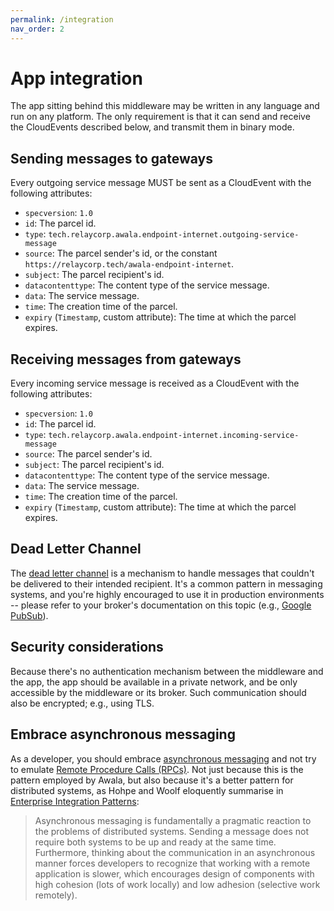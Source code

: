 ```yaml
---
permalink: /integration
nav_order: 2
---
```


# App integration

The app sitting behind this middleware may be written in any language and run on any platform. The only requirement is that it can send and receive the CloudEvents described below, and transmit them in binary mode.

## Sending messages to gateways

Every outgoing service message MUST be sent as a CloudEvent with the following attributes:

- `specversion`: `1.0`
- `id`: The parcel id.
- `type`: `tech.relaycorp.awala.endpoint-internet.outgoing-service-message`
- `source`: The parcel sender's id, or the constant `https://relaycorp.tech/awala-endpoint-internet`.
- `subject`: The parcel recipient's id.
- `datacontenttype`: The content type of the service message.
- `data`: The service message.
- `time`: The creation time of the parcel.
- `expiry` (`Timestamp`, custom attribute): The time at which the parcel expires.

## Receiving messages from gateways

Every incoming service message is received as a CloudEvent with the following attributes:

- `specversion`: `1.0`
- `id`: The parcel id.
- `type`: `tech.relaycorp.awala.endpoint-internet.incoming-service-message`
- `source`: The parcel sender's id.
- `subject`: The parcel recipient's id.
- `datacontenttype`: The content type of the service message.
- `data`: The service message.
- `time`: The creation time of the parcel.
- `expiry` (`Timestamp`, custom attribute): The time at which the parcel expires.

## Dead Letter Channel

The [dead letter channel](https://www.enterpriseintegrationpatterns.com/patterns/messaging/DeadLetterChannel.html) is a mechanism to handle messages that couldn't be delivered to their intended recipient. It's a common pattern in messaging systems, and you're highly encouraged to use it in production environments -- please refer to your broker's documentation on this topic (e.g., [Google PubSub](https://cloud.google.com/pubsub/docs/handling-failures)).

## Security considerations

Because there's no authentication mechanism between the middleware and the app, the app should be available in a private network, and be only accessible by the middleware or its broker. Such communication should also be encrypted; e.g., using TLS.

## Embrace asynchronous messaging

As a developer, you should embrace [asynchronous messaging](https://www.enterpriseintegrationpatterns.com/patterns/messaging/Messaging.html) and not try to emulate [Remote Procedure Calls (RPCs)](https://www.enterpriseintegrationpatterns.com/patterns/messaging/EncapsulatedSynchronousIntegration.html). Not just because this is the pattern employed by Awala, but also because it's a better pattern for distributed systems, as Hohpe and Woolf eloquently summarise in [Enterprise Integration Patterns](https://www.enterpriseintegrationpatterns.com):

   > Asynchronous messaging is fundamentally a pragmatic reaction to the problems of distributed systems. Sending a message does not require both systems to be up and ready at the same time. Furthermore, thinking about the communication in an asynchronous manner forces developers to recognize that working with a remote application is slower, which encourages design of components with high cohesion (lots of work locally) and low adhesion (selective work remotely).
